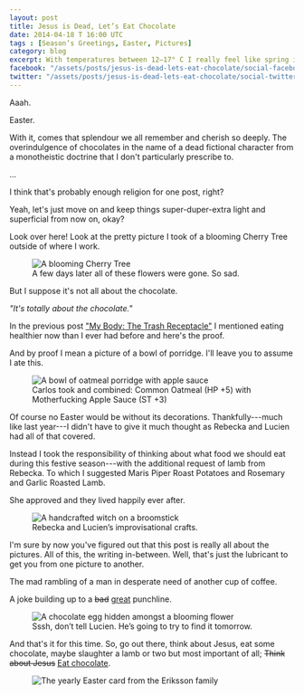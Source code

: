 ```yaml
---
layout: post
title: Jesus is Dead, Let’s Eat Chocolate
date: 2014-04-18 T 16:00 UTC
tags : [Season’s Greetings, Easter, Pictures]
category: blog
excerpt: With temperatures between 12–17° C I really feel like spring is not only here, it’s here to stay. You know what’s also here? Easter.
facebook: "/assets/posts/jesus-is-dead-lets-eat-chocolate/social-facebook-image.jpg"
twitter: "/assets/posts/jesus-is-dead-lets-eat-chocolate/social-twitter-image.jpg"
---
```

Aaah.

Easter.

With it, comes that splendour we all remember and cherish so deeply. The overindulgence of chocolates in the name of a dead fictional character from a monotheistic doctrine that I don't particularly prescribe to.

...

I think that's probably enough religion for one post, right?

Yeah, let's just move on and keep things super-duper-extra light and superficial from now on, okay?

Look over here! Look at the pretty picture I took of a blooming Cherry Tree outside of where I work.

<div>
<figure>
	<img class="js-lazy-load" data-original="/assets/posts/2014/april/jesus-is-dead-lets-eat-chocolate/spring-signs.jpg" alt="A blooming Cherry Tree">
	<figcaption>A few days later all of these flowers were gone. So sad.</figcaption>
</figure>
</div>

But I suppose it's not all about the chocolate.

*"It's totally about the chocolate."*

In the previous post ["My Body: The Trash Receptacle"][post] I mentioned eating healthier now than I ever had before and here's the proof.

And by proof I mean a picture of a bowl of porridge. I'll leave you to assume I ate this.

<div>
<figure>
	<img class="js-lazy-load" data-original="/assets/posts/2014/april/jesus-is-dead-lets-eat-chocolate/breakfast-porridge.jpg" alt="A bowl of oatmeal porridge with apple sauce">
	<figcaption>Carlos took and combined: Common Oatmeal (HP +5) with Motherfucking Apple Sauce (ST +3)</figcaption>
</figure>
</div>

Of course no Easter would be without its decorations. Thankfully---much like last year---I didn't have to give it much thought as Rebecka and Lucien had all of that covered.

Instead I took the responsibility of thinking about what food we should eat during this festive season---with the additional request of lamb from Rebecka. To which I suggested Maris Piper Roast Potatoes and Rosemary and Garlic Roasted Lamb.

She approved and they lived happily ever after.

<div>
<figure>
	<img class="js-lazy-load" data-original="/assets/posts/2014/april/jesus-is-dead-lets-eat-chocolate/the-witches-are-flying-everywhere.jpg" alt="A handcrafted witch on a broomstick">
	<figcaption>Rebecka and Lucien’s improvisational crafts.</figcaption>
</figure>
</div>

I'm sure by now you've figured out that this post is really all about the pictures. All of this, the writing in-between. Well, that's just the lubricant to get you from one picture to another.

The mad rambling of a man in desperate need of another cup of coffee.

A joke building up to a <del>bad</del> <ins>great</ins> punchline.

<div>
<figure>
	<img class="js-lazy-load" data-original="/assets/posts/2014/april/jesus-is-dead-lets-eat-chocolate/the-hidden-egg.jpg" alt="A chocolate egg hidden amongst a blooming flower">
	<figcaption>Sssh, don’t tell Lucien. He’s going to try to find it tomorrow.</figcaption>
</figure>
</div>

And that's it for this time. So, go out there, think about Jesus, eat some chocolate, maybe slaughter a lamb or two but most important of all; <del>Think about Jesus</del> <ins>Eat chocolate</ins>.

<div>
<figure>
	<img class="js-lazy-load" data-original="/assets/posts/2014/april/jesus-is-dead-lets-eat-chocolate/easter-greetings-from-the-eriksson-family-2014.jpg" alt="The yearly Easter card from the Eriksson family">
</figure>
</div>

[post]: /blog/my-body-the-trash-receptacle